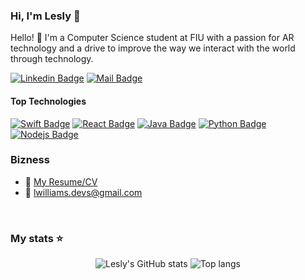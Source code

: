 ### Hi, I'm Lesly 👋

Hello! 👋 I'm a Computer Science student at FIU with a passion for AR technology and a drive to improve the way we interact with the world through technology. 

[![Linkedin Badge](https://img.shields.io/badge/-Lesly_Williams-0e76a8?style=flat&labelColor=0e76a8&logo=linkedin&logoColor=white)](https://www.linkedin.com/in/lesly-williams-2aa977237/) 
[![Mail Badge](https://img.shields.io/badge/-Lesly_Williams-c0392b?style=flat&labelColor=c0392b&logo=gmail&logoColor=white)](mailto:lwilliams.devs@gmail.com)

#### Top Technologies

[![Swift Badge](https://img.shields.io/badge/-Swift-FA7343?style=for-the-badge&labelColor=black&logo=swift&logoColor=FA7343)](#)
[![React Badge](https://img.shields.io/badge/-React-61DBFB?style=for-the-badge&labelColor=black&logo=react&logoColor=61DBFB)](#)
[![Java Badge](https://img.shields.io/badge/-Java-007396?style=for-the-badge&labelColor=black&logo=Java&logoColor=007396)](#)
[![Python Badge](https://img.shields.io/badge/-Python-3776AB?style=for-the-badge&labelColor=black&logo=python&logoColor=3776AB)](#)
[![Nodejs Badge](https://img.shields.io/badge/-Nodejs-3C873A?style=for-the-badge&labelColor=black&logo=node.js&logoColor=3C873A)](#) 


### Bizness
- :paperclip: [My Resume/CV](https://raw.githubusercontent.com/Lwilliams002/personalweb/master/public/Resume%20(%202024%20).pdf)
- :email: lwilliams.devs@gmail.com

<br/>

### My stats ⭐

<div align="center">
<img alt="Lesly's GitHub stats" src="https://github-readme-stats.vercel.app/api?username=lwilliams002&show_icons=true&theme=transparent"/>
<img alt="Top langs" src="https://github-readme-stats.vercel.app/api/top-langs/?username=lwilliams002&layout=compact&&langs_count=8"/>
</div>

